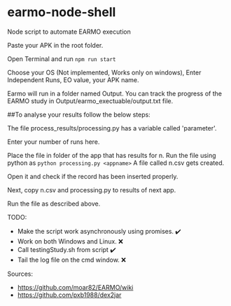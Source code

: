# earmo-node-shell
Node script to automate EARMO execution

Paste your APK in the root folder.

Open Terminal and run `npm run start`

Choose your OS (Not implemented, Works only on windows), Enter Independent Runs, EO value, your APK name.

Earmo will run in a folder named Output.
You can track the progress of the EARMO study in Output/earmo_exectuable/output.txt file.

##To analyse your results follow the below steps:

The file process_results/processing.py has a variable called 'parameter'.

Enter your number of runs here.

Place the file in folder of the app that has results for n.
Run the file using python  as `python processing.py <appname>`
A file called n.csv gets created.

Open it and check if the record has been inserted properly.

Next, copy n.csv and processing.py to results of next app.

Run the file as described above.

TODO:
* Make the script work asynchronously using promises. ✔️
* Work on both Windows and Linux. ❌
* Call testingStudy.sh from script ✔️
* Tail the log file on the cmd window. ❌





Sources:
* https://github.com/moar82/EARMO/wiki
* https://github.com/pxb1988/dex2jar


